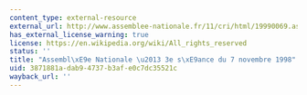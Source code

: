 ```yaml
---
content_type: external-resource
external_url: http://www.assemblee-nationale.fr/11/cri/html/19990069.asp#08411
has_external_license_warning: true
license: https://en.wikipedia.org/wiki/All_rights_reserved
status: ''
title: "Assembl\xE9e Nationale \u2013 3e s\xE9ance du 7 novembre 1998"
uid: 3871881a-dab9-4737-b3af-e0c7dc35521c
wayback_url: ''
---
```

